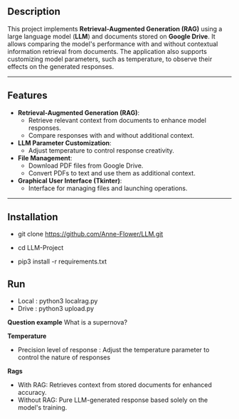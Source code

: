 ## **Description**

This project implements **Retrieval-Augmented Generation (RAG)** using a large language model (**LLM**) and documents stored on **Google Drive**. It allows comparing the model's performance with and without contextual information retrieval from documents. The application also supports customizing model parameters, such as temperature, to observe their effects on the generated responses.

---

## **Features**

- **Retrieval-Augmented Generation (RAG)**:
  - Retrieve relevant context from documents to enhance model responses.
  - Compare responses with and without additional context.
- **LLM Parameter Customization**:
  - Adjust temperature to control response creativity.
- **File Management**:
  - Download PDF files from Google Drive.
  - Convert PDFs to text and use them as additional context.
- **Graphical User Interface (Tkinter)**:
  - Interface for managing files and launching operations.

---

## **Installation**
  - git clone https://github.com/Anne-Flower/LLM.git

  - cd LLM-Project

  - pip3 install -r requirements.txt


## **Run**
  - Local : python3 localrag.py
  - Drive :  python3 upload.py



**Question example**
What is a supernova?

**Temperature**
- Precision level of response : Adjust the temperature parameter to control the nature of responses

**Rags**
- With RAG: Retrieves context from stored documents for enhanced accuracy.
- Without RAG: Pure LLM-generated response based solely on the model's training.